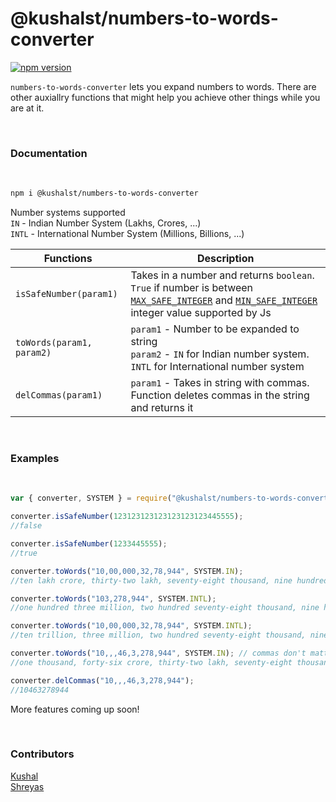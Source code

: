 # @kushalst/numbers-to-words-converter

[![npm version](https://img.shields.io/badge/npm-v1.1.1-blue)](https://github.com/JarvisStriker/numbers-to-words-converter)

`numbers-to-words-converter` lets you expand numbers to words. There are other auxiallry functions that might help you achieve other things while you are at it.

</br>

### Documentation

</br>

```sh
npm i @kushalst/numbers-to-words-converter
```

Number systems supported </br>
`IN` - Indian Number System (Lakhs, Crores, ...) </br>
`INTL` - International Number System (Millions, Billions, ...) </br>

| Functions                 | Description                                                                                                                                                                                                                                                                                                                                                          |
| ------------------------- | -------------------------------------------------------------------------------------------------------------------------------------------------------------------------------------------------------------------------------------------------------------------------------------------------------------------------------------------------------------------- |
| `isSafeNumber(param1)`    | Takes in a number and returns `boolean`. `True` if number is between [`MAX_SAFE_INTEGER`](https://developer.mozilla.org/en-US/docs/Web/JavaScript/Reference/Global_Objects/Number/MAX_SAFE_INTEGER) and [`MIN_SAFE_INTEGER`](https://developer.mozilla.org/en-US/docs/Web/JavaScript/Reference/Global_Objects/Number/MIN_SAFE_INTEGER) integer value supported by Js |
| `toWords(param1, param2)` | `param1` - Number to be expanded to string <br/> `param2` - `IN` for Indian number system. `INTL` for International number system                                                                                                                                                                                                                                    |
| `delCommas(param1)`       | `param1` - Takes in string with commas. Function deletes commas in the string and returns it                                                                                                                                                                                                                                                                         |

</br>

### Examples

</br>

```javascript
var { converter, SYSTEM } = require("@kushalst/numbers-to-words-converter");

converter.isSafeNumber(123123123123123123123445555);
//false

converter.isSafeNumber(1233445555);
//true

converter.toWords("10,00,000,32,78,944", SYSTEM.IN);
//ten lakh crore, thirty-two lakh, seventy-eight thousand, nine hundred forty-four

converter.toWords("103,278,944", SYSTEM.INTL);
//one hundred three million, two hundred seventy-eight thousand, nine hundred forty-four

converter.toWords("10,00,000,32,78,944", SYSTEM.INTL);
//ten trillion, three million, two hundred seventy-eight thousand, nine hundred forty-four

converter.toWords("10,,,46,3,278,944", SYSTEM.IN); // commas don't matter
//one thousand, forty-six crore, thirty-two lakh, seventy-eight thousand, nine hundred forty-four

converter.delCommas("10,,,46,3,278,944");
//10463278944
```

More features coming up soon!

</br>

### Contributors

[Kushal](https://github.com/JarvisStriker) </br>
[Shreyas](https://github.com/shreyas-segu)
